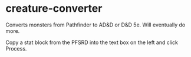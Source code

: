 # creature-converter
Converts monsters from Pathfinder to AD&D or D&D 5e. Will eventually do more.

Copy a stat block from the PFSRD into the text box on the left and click Process.
